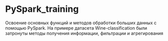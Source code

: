 # PySpark_training
Освоение основных функций и методов обработки больших данных с помощью PySpark. На примере датасета Wine-classification были затронуты методы получения информации, фильтрации и агрегирования
